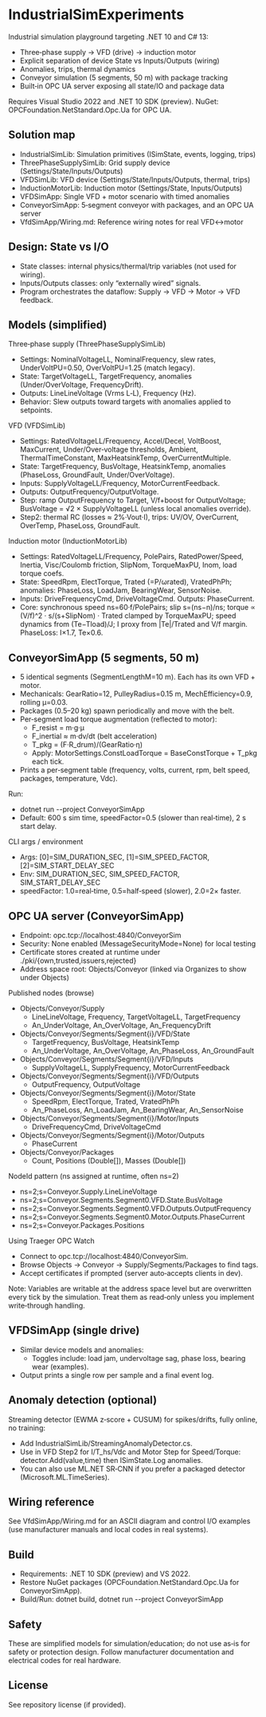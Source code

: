 ﻿# IndustrialSimExperiments

Industrial simulation playground targeting .NET 10 and C# 13:
- Three‑phase supply → VFD (drive) → induction motor
- Explicit separation of device State vs Inputs/Outputs (wiring)
- Anomalies, trips, thermal dynamics
- Conveyor simulation (5 segments, 50 m) with package tracking
- Built‑in OPC UA server exposing all state/IO and package data

Requires Visual Studio 2022 and .NET 10 SDK (preview). NuGet: OPCFoundation.NetStandard.Opc.Ua for OPC UA.

## Solution map

- IndustrialSimLib: Simulation primitives (ISimState, events, logging, trips)
- ThreePhaseSupplySimLib: Grid supply device (Settings/State/Inputs/Outputs)
- VFDSimLib: VFD device (Settings/State/Inputs/Outputs, thermal, trips)
- InductionMotorLib: Induction motor (Settings/State, Inputs/Outputs)
- VFDSimApp: Single VFD + motor scenario with timed anomalies
- ConveyorSimApp: 5‑segment conveyor with packages, and an OPC UA server
- VfdSimApp/Wiring.md: Reference wiring notes for real VFD↔motor

## Design: State vs I/O

- State classes: internal physics/thermal/trip variables (not used for wiring).
- Inputs/Outputs classes: only “externally wired” signals.
- Program orchestrates the dataflow: Supply → VFD → Motor → VFD feedback.

## Models (simplified)

Three‑phase supply (ThreePhaseSupplySimLib)
- Settings: NominalVoltageLL, NominalFrequency, slew rates, UnderVoltPU=0.50, OverVoltPU=1.25 (match legacy).
- State: TargetVoltageLL, TargetFrequency, anomalies (Under/OverVoltage, FrequencyDrift).
- Outputs: LineLineVoltage (Vrms L‑L), Frequency (Hz).
- Behavior: Slew outputs toward targets with anomalies applied to setpoints.

VFD (VFDSimLib)
- Settings: RatedVoltageLL/Frequency, Accel/Decel, VoltBoost, MaxCurrent, Under/Over‑voltage thresholds, Ambient, ThermalTimeConstant, MaxHeatsinkTemp, OverCurrentMultiple.
- State: TargetFrequency, BusVoltage, HeatsinkTemp, anomalies (PhaseLoss, GroundFault, Under/OverVoltage).
- Inputs: SupplyVoltageLL/Frequency, MotorCurrentFeedback.
- Outputs: OutputFrequency/OutputVoltage.
- Step: ramp OutputFrequency to Target, V/f+boost for OutputVoltage; BusVoltage = √2 × SupplyVoltageLL (unless local anomalies override).
- Step2: thermal RC (losses ≈ 2%·Vout·I), trips: UV/OV, OverCurrent, OverTemp, PhaseLoss, GroundFault.

Induction motor (InductionMotorLib)
- Settings: RatedVoltageLL/Frequency, PolePairs, RatedPower/Speed, Inertia, Visc/Coulomb friction, SlipNom, TorqueMaxPU, Inom, load torque coefs.
- State: SpeedRpm, ElectTorque, Trated (=P/ωrated), VratedPhPh; anomalies: PhaseLoss, LoadJam, BearingWear, SensorNoise.
- Inputs: DriveFrequencyCmd, DriveVoltageCmd. Outputs: PhaseCurrent.
- Core: synchronous speed ns=60·f/PolePairs; slip s=(ns−n)/ns; torque ∝ (V/f)^2 · s/(s+SlipNom) · Trated clamped by TorqueMaxPU; speed dynamics from (Te−Tload)/J; I proxy from |Te|/Trated and V/f margin. PhaseLoss: I×1.7, Te×0.6.

## ConveyorSimApp (5 segments, 50 m)

- 5 identical segments (SegmentLengthM=10 m). Each has its own VFD + motor.
- Mechanicals: GearRatio=12, PulleyRadius=0.15 m, MechEfficiency=0.9, rolling μ=0.03.
- Packages (0.5–20 kg) spawn periodically and move with the belt.
- Per‑segment load torque augmentation (reflected to motor):
  - F_resist = m·g·μ
  - F_inertial ≈ m·dv/dt (belt acceleration)
  - T_pkg = (F·R_drum)/(GearRatio·η)
  - Apply: MotorSettings.ConstLoadTorque = BaseConstTorque + T_pkg each tick.
- Prints a per‑segment table (frequency, volts, current, rpm, belt speed, packages, temperature, Vdc).

Run:
- dotnet run --project ConveyorSimApp
- Default: 600 s sim time, speedFactor=0.5 (slower than real‑time), 2 s start delay.

CLI args / environment
- Args: [0]=SIM_DURATION_SEC, [1]=SIM_SPEED_FACTOR, [2]=SIM_START_DELAY_SEC
- Env: SIM_DURATION_SEC, SIM_SPEED_FACTOR, SIM_START_DELAY_SEC
- speedFactor: 1.0=real‑time, 0.5=half‑speed (slower), 2.0=2× faster.

## OPC UA server (ConveyorSimApp)

- Endpoint: opc.tcp://localhost:4840/ConveyorSim
- Security: None enabled (MessageSecurityMode=None) for local testing
- Certificate stores created at runtime under ./pki/{own,trusted,issuers,rejected}
- Address space root: Objects/Conveyor (linked via Organizes to show under Objects)

Published nodes (browse)
- Objects/Conveyor/Supply
  - LineLineVoltage, Frequency, TargetVoltageLL, TargetFrequency
  - An_UnderVoltage, An_OverVoltage, An_FrequencyDrift
- Objects/Conveyor/Segments/Segment{i}/VFD/State
  - TargetFrequency, BusVoltage, HeatsinkTemp
  - An_UnderVoltage, An_OverVoltage, An_PhaseLoss, An_GroundFault
- Objects/Conveyor/Segments/Segment{i}/VFD/Inputs
  - SupplyVoltageLL, SupplyFrequency, MotorCurrentFeedback
- Objects/Conveyor/Segments/Segment{i}/VFD/Outputs
  - OutputFrequency, OutputVoltage
- Objects/Conveyor/Segments/Segment{i}/Motor/State
  - SpeedRpm, ElectTorque, Trated, VratedPhPh
  - An_PhaseLoss, An_LoadJam, An_BearingWear, An_SensorNoise
- Objects/Conveyor/Segments/Segment{i}/Motor/Inputs
  - DriveFrequencyCmd, DriveVoltageCmd
- Objects/Conveyor/Segments/Segment{i}/Motor/Outputs
  - PhaseCurrent
- Objects/Conveyor/Packages
  - Count, Positions (Double[]), Masses (Double[])

NodeId pattern (ns assigned at runtime, often ns=2)
- ns=2;s=Conveyor.Supply.LineLineVoltage
- ns=2;s=Conveyor.Segments.Segment0.VFD.State.BusVoltage
- ns=2;s=Conveyor.Segments.Segment0.VFD.Outputs.OutputFrequency
- ns=2;s=Conveyor.Segments.Segment0.Motor.Outputs.PhaseCurrent
- ns=2;s=Conveyor.Packages.Positions

Using Traeger OPC Watch
- Connect to opc.tcp://localhost:4840/ConveyorSim.
- Browse Objects → Conveyor → Supply/Segments/Packages to find tags.
- Accept certificates if prompted (server auto‑accepts clients in dev).

Note: Variables are writable at the address space level but are overwritten every tick by the simulation. Treat them as read‑only unless you implement write‑through handling.

## VFDSimApp (single drive)

- Similar device models and anomalies:
  - Toggles include: load jam, undervoltage sag, phase loss, bearing wear (examples).
- Output prints a single row per sample and a final event log.

## Anomaly detection (optional)

Streaming detector (EWMA z‑score + CUSUM) for spikes/drifts, fully online, no training:
- Add IndustrialSimLib/StreamingAnomalyDetector.cs.
- Use in VFD Step2 for I/T_hs/Vdc and Motor Step for Speed/Torque: detector.Add(value,time) then ISimState.Log anomalies.
- You can also use ML.NET SR‑CNN if you prefer a packaged detector (Microsoft.ML.TimeSeries).

## Wiring reference

See VfdSimApp/Wiring.md for an ASCII diagram and control I/O examples (use manufacturer manuals and local codes in real systems).

## Build

- Requirements: .NET 10 SDK (preview) and VS 2022.
- Restore NuGet packages (OPCFoundation.NetStandard.Opc.Ua for ConveyorSimApp).
- Build/Run: dotnet build, dotnet run --project ConveyorSimApp

## Safety

These are simplified models for simulation/education; do not use as‑is for safety or protection design. Follow manufacturer documentation and electrical codes for real hardware.

## License

See repository license (if provided).